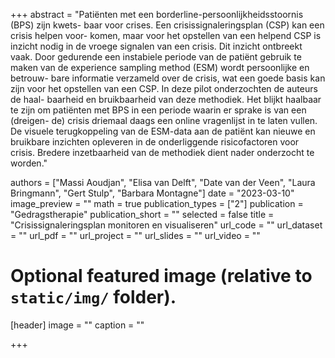+++
abstract = "Patiënten met een borderline-persoonlijkheidsstoornis (BPS) zijn kwets- baar voor crises. Een crisissignaleringsplan (CSP) kan een crisis helpen voor- komen, maar voor het opstellen van een helpend CSP is inzicht nodig in de vroege signalen van een crisis. Dit inzicht ontbreekt vaak.
Door gedurende een instabiele periode van de patiënt gebruik te maken van de experience sampling method (ESM) wordt persoonlijke en betrouw- bare informatie verzameld over de crisis, wat een goede basis kan zijn voor het opstellen van een CSP. In deze pilot onderzochten de auteurs de haal- baarheid en bruikbaarheid van deze methodiek. Het blijkt haalbaar te zijn om patiënten met BPS in een periode waarin er sprake is van een (dreigen- de) crisis driemaal daags een online vragenlijst in te laten vullen. De visuele terugkoppeling van de ESM-data aan de patiënt kan nieuwe en bruikbare inzichten opleveren in de onderliggende risicofactoren voor crisis. Bredere inzetbaarheid van de methodiek dient nader onderzocht te worden."

authors = ["Massi Aoudjan", "Elisa van Delft", "Date van der Veen", "Laura Bringmann", "Gert Stulp", "Barbara Montagne"]
date = "2023-03-10"
image_preview = ""
math = true
publication_types = ["2"]
publication = "Gedragstherapie"
publication_short = ""
selected = false
title = "Crisissignaleringsplan monitoren en visualiseren"
url_code = ""
url_dataset = ""
url_pdf = ""
url_project = ""
url_slides = ""
url_video = ""

# Optional featured image (relative to `static/img/` folder).
[header]
image = ""
caption = ""

+++